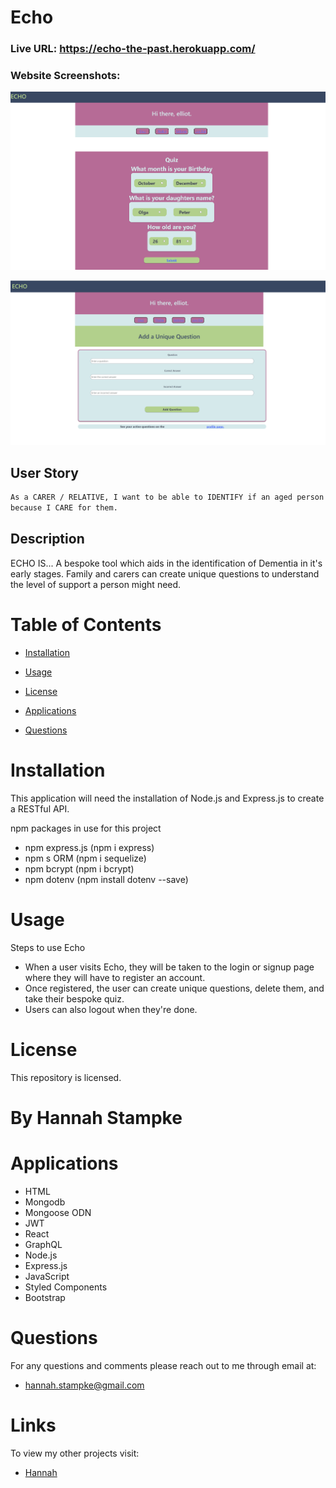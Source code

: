# Echo


### Live URL: https://echo-the-past.herokuapp.com/
### Website Screenshots:
![Quiz page of Echo](./client/src/assets/quiz-page.png)

![Settings / Add question page of Echo](./client/src/assets/settings-page.png)

## User Story 
```md
As a CARER / RELATIVE, I want to be able to IDENTIFY if an aged person has signs of memory loss and GAUGE the level of severity,
because I CARE for them.
```

## Description

ECHO IS...
A bespoke tool which aids in the identification of Dementia in it's early stages.
Family and carers can create unique questions to understand the level of support a person might need.

# Table of Contents

- [Installation](#installation)

- [Usage](#usage)

- [License](#license)

- [Applications](#applications)

- [Questions](#questions)


# Installation

This application will need the installation of Node.js and Express.js to create a RESTful API.

npm packages in use for this project

- npm express.js (npm i express)
- npm s ORM (npm i sequelize)
- npm bcrypt (npm i bcrypt)
- npm dotenv (npm install dotenv --save)


# Usage

Steps to use Echo

- When a user visits Echo, they will be taken to the login or signup page where they will have to register an account.
- Once registered, the user can create unique questions, delete them, and take their bespoke quiz.
- Users can also logout when they're done.

# License 

This repository is licensed.


# By Hannah Stampke


# Applications
- HTML
- Mongodb
- Mongoose ODN
- JWT
- React
- GraphQL
- Node.js
- Express.js
- JavaScript
- Styled Components
- Bootstrap


# Questions 
For any questions and comments please reach out to me through email at:
- hannah.stampke@gmail.com


# Links
To view my other projects visit:
- [Hannah](https://github.com/HannahStampke)

